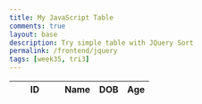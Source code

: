 ```yaml
---
title: My JavaScript Table
comments: true
layout: base
description: Try simple table with JQuery Sort
permalink: /frontend/jquery
tags: [week35, tri3]
---
```

<head>
    <!-- JQuery -->
    <script type="text/javascript" language="javascript" src="https://code.jquery.com/jquery-3.5.1.js"></script>
    <script type="text/javascript" language="javascript" src="https://cdn.datatables.net/1.13.4/js/jquery.dataTables.min.js"></script>
    <!-- Bootstrap -->
    <script type="text/javascript" language="javascript" src="https://cdn.datatables.net/1.13.4/js/dataTables.bootstrap5.min.js"></script>
    <style>
        #flaskTable th:first-child {
            width: 75px;
        }
        #flaskTable td:not(:first-child) {
          width: 150px;
        }
    </style>

</head>

<table id="flaskTable" class="table table-striped nowrap" style="width:100%">
    <thead id="flaskHead">
        <tr>
            <th>ID</th>
            <th>Name</th>
            <th>DOB</th>
            <th>Age</th>
        </tr>
    </thead>
    <tbody id="flaskBody"></tbody>
</table>

<script>
    $
    $(document).ready(function() {
    fetch('https://flask.nighthawkcodingsociety.com/api/users/', { mode: 'cors' })
    .then(response => {
      if (!response.ok) {
        throw new Error('API response failed');
      }
      return response.json();
    })
    .then(data => {
      for (const row of data) {
        $
        $('#flaskBody').append('<tr><td>' + 
            row.id + '</td><td>' + 
            row.name + '</td><td>' + 
            row.dob + '</td><td>' + 
            row.age + '</td></tr>');
            }
            $
      $("#flaskTable").DataTable();
    })
    .catch(error => {
      console.error('Error:', error);
    });
  });
</script>